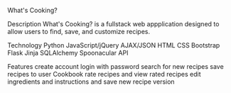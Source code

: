 What's Cooking?

Description
What's Cooking? is a fullstack web appplication designed to allow users to find, save, and customize recipes.  

Technology
Python
JavaScript/jQuery
AJAX/JSON
HTML
CSS
Bootstrap
Flask
Jinja
SQLAlchemy
Spoonacular API

Features
create account
login with password
search for new recipes
save recipes to user Cookbook
rate recipes and view rated recipes
edit ingredients and instructions and save new recipe version

